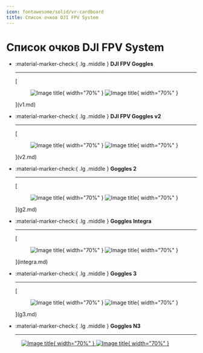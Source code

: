 ```yaml
---
icon: fontawesome/solid/vr-cardboard
title: Список очков DJI FPV System
---
```

# Список очков DJI FPV System
<div class="grid cards" markdown>

-   :material-marker-check:{ .lg .middle } __DJI FPV Goggles__

    ---

    [<figure markdown="span">
      ![Image title](./images/fpv_goggles_light.webp#only-light){ width="70%" }
      ![Image title](./images/fpv_goggles_dark.webp#only-dark){ width="70%" }
    </figure>](v1.md)

-   :material-marker-check:{ .lg .middle } __DJI FPV Goggles v2__

    ---

    [<figure markdown="span">
      ![Image title](./images/fpv_goggles_v2_light.webp#only-light){ width="70%" }
      ![Image title](./images/fpv_goggles_v2_dark.webp#only-dark){ width="70%" }
    </figure>](v2.md)

-   :material-marker-check:{ .lg .middle } __Goggles 2__

    ---
    [<figure markdown="span">
      ![Image title](./images/goggles2_light.webp#only-light){ width="70%" }
      ![Image title](./images/goggles2_dark.webp#only-dark){ width="70%" }
    </figure>](g2.md)

-   :material-marker-check:{ .lg .middle } __Goggles Integra__

    ---
     [<figure markdown="span">
      ![Image title](./images/goggles_integra_light.webp#only-light){ width="70%" }
      ![Image title](./images/goggles_integra_dark.webp#only-dark){ width="70%" }
    </figure>](integra.md)

-   :material-marker-check:{ .lg .middle } __Goggles 3__

    ---
    [<figure markdown="span">
      ![Image title](./images/goggles3_light.webp#only-light){ width="70%" }
      ![Image title](./images/goggles3_dark.webp#only-dark){ width="70%" }
    </figure>](g3.md)

-   :material-marker-check:{ .lg .middle } __Goggles N3__

    ---
   [<figure markdown="span">
      ![Image title](./images/goggles_n3_light.webp#only-light){ width="70%" }
      ![Image title](./images/goggles_n3_dark.webp#only-dark){ width="70%" }
    </figure>](n3.md)
</div>
